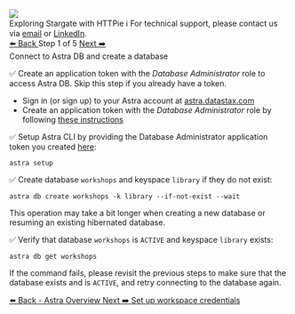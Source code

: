 <!-- TOP -->
<div class="top">
  <img src="https://datastax-academy.github.io/katapod-shared-assets/images/ds-academy-logo.svg" />
  <div class="scenario-title-section">
    <span class="scenario-title">Exploring Stargate with HTTPie</span>
    <span class="scenario-subtitle">ℹ️ For technical support, please contact us via <a href="mailto:kirsten.hunter@datastax.com">email</a> or <a href="https://linkedin.com/in/synedra">LinkedIn</a>.</span>
  </div>
</div>


<!-- NAVIGATION -->
<div id="navigation-top" class="navigation-top">
 <a href='command:katapod.loadPage?[{"step":"intro"}]' 
   class="btn btn-dark navigation-top-left">⬅️ Back
 </a>
<span class="step-count"> Step 1 of 5</span>
 <a href='command:katapod.loadPage?[{"step":"step2-astra"}]' 
    class="btn btn-dark navigation-top-right">Next ➡️
  </a>
</div>

<!-- CONTENT -->

<div class="step-title">Connect to Astra DB and create a database</div>

✅ Create an application token with the *Database Administrator* role to access Astra DB. Skip this step if you already have a token.

<ul>
  <li>Sign in (or sign up) to your Astra account at <a href="https://astra.datastax.com?utm_source=awesome-astra&utm_medium=social_organic&utm_campaign=httpie-katapod&utm_term=all-plays&utm_content=register">astra.datastax.com</a></li>
  <li>Create an application token with the <i>Database Administrator</i> role by following <a href="https://awesome-astra.github.io/docs/pages/astra/create-token/" target="_blank">these instructions</a></li>
</ul>

✅ Setup Astra CLI by providing the Database Administrator application token you created <a href="https://awesome-astra.github.io/docs/pages/astra/create-token/" target="_blank">here</a>:
```
astra setup
```

✅ Create database `workshops` and keyspace `library` if they do not exist:
```
astra db create workshops -k library --if-not-exist --wait
```

This operation may take a bit longer when creating a new database or resuming an existing hibernated database.

✅ Verify that database `workshops` is `ACTIVE` and keyspace `library` exists:
```
astra db get workshops
```

If the command fails, please revisit the previous steps to make sure that the database exists and is `ACTIVE`, and retry connecting to the database again.

<!-- NAVIGATION -->
<div id="navigation-bottom" class="navigation-bottom">
 <a href='command:katapod.loadPage?[{"step":"intro"}]'
   class="btn btn-dark navigation-bottom-left">⬅️ Back - Astra Overview
 </a>
 <a href='command:katapod.loadPage?[{"step":"step2-astra"}]'
    class="btn btn-dark navigation-bottom-right">Next ➡️ Set up workspace credentials
  </a>
</div>
